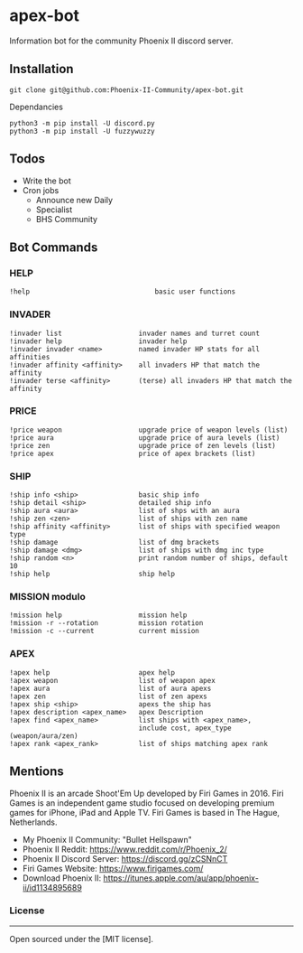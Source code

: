 # apex-bot

Information bot for the community Phoenix II discord server. 

## Installation 
`git clone git@github.com:Phoenix-II-Community/apex-bot.git`

Dependancies

```
python3 -m pip install -U discord.py
python3 -m pip install -U fuzzywuzzy
```

## Todos
 - Write the bot
 - Cron jobs 
    - Announce new Daily
    - Specialist
    - BHS Community 

## Bot Commands

### HELP
```
!help                               basic user functions
```

### INVADER 
```
!invader list                   invader names and turret count
!invader help                   invader help
!invader invader <name>         named invader HP stats for all affinities
!invader affinity <affinity>    all invaders HP that match the affinity
!invader terse <affinity>       (terse) all invaders HP that match the affinity
```

### PRICE 
```
!price weapon                   upgrade price of weapon levels (list)
!price aura                     upgrade price of aura levels (list)
!price zen                      upgrade price of zen levels (list)
!price apex                     price of apex brackets (list)
```

### SHIP 
```
!ship info <ship>               basic ship info
!ship detail <ship>             detailed ship info
!ship aura <aura>               list of shps with an aura
!ship zen <zen>                 list of ships with zen name
!ship affinity <affinity>       list of ships with specified weapon type 
!ship damage                    list of dmg brackets
!ship damage <dmg>              list of ships with dmg inc type
!ship random <n>                print random number of ships, default 10
!ship help                      ship help
```

### MISSION modulo
```
!mission help                   mission help
!mission -r --rotation          mission rotation
!mission -c --current           current mission
```

### APEX
```
!apex help                      apex help
!apex weapon                    list of weapon apex
!apex aura                      list of aura apexs
!apex zen                       list of zen apexs
!apex ship <ship>               apexs the ship has
!apex description <apex_name>   apex Description
!apex find <apex_name>          list ships with <apex_name>, 
                                include cost, apex_type (weapon/aura/zen)
!apex rank <apex_rank>          list of ships matching apex rank
```

## Mentions

Phoenix II is an arcade Shoot'Em Up developed by Firi Games in 2016. Firi Games is an independent game studio focused on developing premium games for iPhone, iPad and Apple TV. Firi Games is based in The Hague, Netherlands.

- My Phoenix II Community: "Bullet Hellspawn"
- Phoenix II Reddit: https://www.reddit.com/r/Phoenix_2/
- Phoenix II Discord Server: https://discord.gg/zCSNnCT
- Firi Games Website: https://www.firigames.com/
- Download Phoenix II: https://itunes.apple.com/au/app/phoenix-ii/id1134895689

### License
----

Open sourced under the [MIT license].
